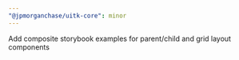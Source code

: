 ```yaml
---
"@jpmorganchase/uitk-core": minor
---
```


Add composite storybook examples for parent/child and grid layout components
